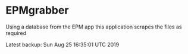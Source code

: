 # EPMgrabber
Using a database from the EPM app this application scrapes the files as required


Latest backup: Sun Aug 25 16:35:01 UTC 2019
